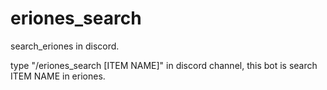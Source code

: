# eriones_search
search_eriones in discord.

type "/eriones_search [ITEM NAME]" in discord channel, this bot is search ITEM NAME in eriones.
